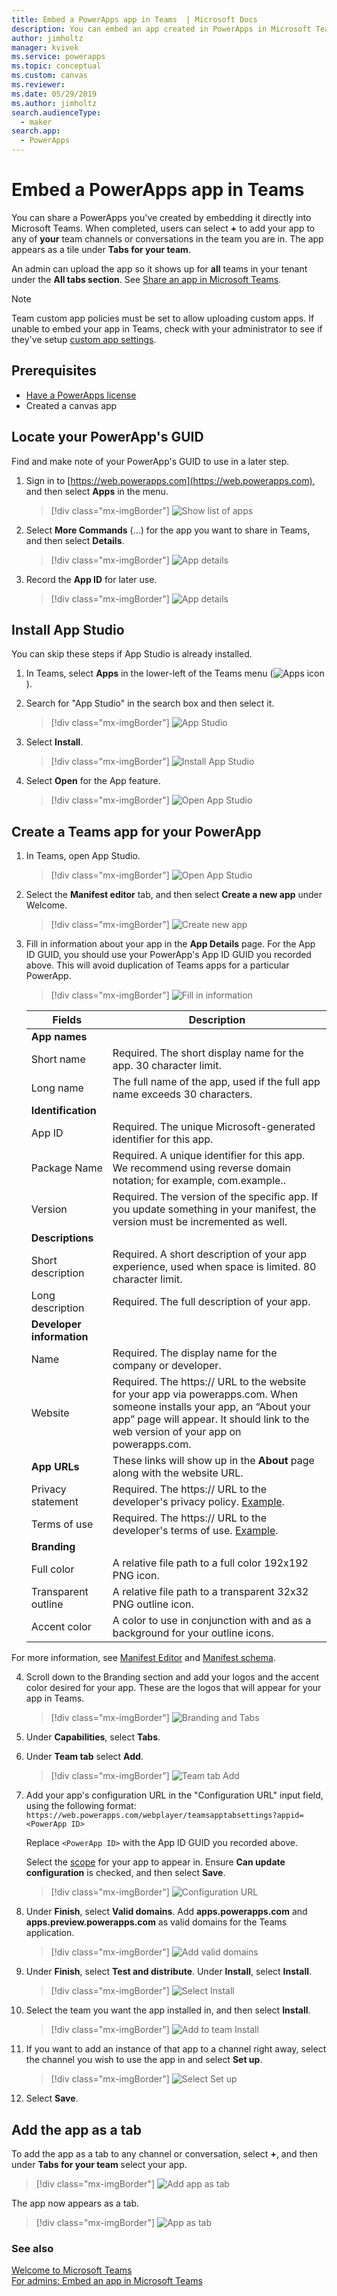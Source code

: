 ```yaml
---
title: Embed a PowerApps app in Teams  | Microsoft Docs
description: You can embed an app created in PowerApps in Microsoft Teams to share it.
author: jimholtz
manager: kvivek
ms.service: powerapps
ms.topic: conceptual
ms.custom: canvas
ms.reviewer: 
ms.date: 05/29/2019
ms.author: jimholtz
search.audienceType: 
  - maker
search.app: 
  - PowerApps
---
```

# Embed a PowerApps app in Teams 

You can share a PowerApps you've created by embedding it directly into Microsoft Teams. When completed, users can select **+** to add your app to any of **your** team channels or conversations in the team you are in. The app appears as a tile under **Tabs for your team**. 

An admin can upload the app so it shows up for **all** teams in your tenant under the **All tabs section**. See [Share an app in Microsoft Teams](https://review.docs.microsoft.com/en-us/power-platform/admin/embed-app-teams?branch=JimHoltzWorkBranch).

> [!NOTE]
> Team custom app policies must be set to allow uploading custom apps. If unable to embed your app in Teams, check with your administrator to see if they've setup [custom app settings](https://docs.microsoft.com/MicrosoftTeams/teams-custom-app-policies-and-settings#custom-app-policy-and-settings). 

## Prerequisites

- [Have a PowerApps license](https://docs.microsoft.com/power-platform/admin/pricing-billing-skus)
- Created a canvas app

## Locate your PowerApp's GUID

Find and make note of your PowerApp's GUID to use in a later step.

1. Sign in to [https://web.powerapps.com](https://web.powerapps.com), and then select **Apps** in the menu.

   > [!div class="mx-imgBorder"] 
   > ![Show list of apps](./media/embed-teams-app/file-apps2.png "Show list of apps")

2. Select **More Commands** (...) for the app you want to share in Teams, and then select **Details**.

   > [!div class="mx-imgBorder"] 
   > ![App details](./media/embed-teams-app/app-details.png "App details")

3. Record the **App ID** for later use.

   > [!div class="mx-imgBorder"] 
   > ![App details](./media/embed-teams-app/app-details2.png "App details")

## Install App Studio

You can skip these steps if App Studio is already installed. 

1. In Teams, select **Apps** in the lower-left of the Teams menu (![Apps icon](./media/embed-teams-app/apps-icon.png "Apps icon")).

2. Search for "App Studio" in the search box and then select it.

   > [!div class="mx-imgBorder"] 
   > ![App Studio](./media/embed-teams-app/store-app-studio.png "App Studio")

3. Select **Install**. 

   > [!div class="mx-imgBorder"] 
   > ![Install App Studio](./media/embed-teams-app/install-app-studio.png "Install App Studio")

4. Select **Open** for the App feature.

   > [!div class="mx-imgBorder"] 
   > ![Open App Studio](./media/embed-teams-app/open-app-studio.png "Open App Studio")

## Create a Teams app for your PowerApp

1. In Teams, open App Studio.

   > [!div class="mx-imgBorder"] 
   > ![Open App Studio](./media/embed-teams-app/open-app-studio2.png "Open App Studio")

2. Select the **Manifest editor** tab, and then select **Create a new app** under Welcome.

   > [!div class="mx-imgBorder"] 
   > ![Create new app](./media/embed-teams-app/create-new-app.png "Create new app")

3. Fill in information about your app in the **App Details** page.  For the App ID GUID, you should use your PowerApp's App ID GUID you recorded above.  This will avoid duplication of Teams apps for a particular PowerApp.
 
   > [!div class="mx-imgBorder"] 
   > ![Fill in information](./media/embed-teams-app/fill-in-info-about-app.png "Fill in information")

   |Fields  |Description  |
   |---------|---------|
   |**App names** |    |
   |Short name     | Required. The short display name for the app. 30 character limit.        |
   |Long name     | The full name of the app, used if the full app name exceeds 30 characters.       | 
   |**Identification**     |         |
   |App ID     | Required. The unique Microsoft-generated identifier for this app.        |
   |Package Name     | Required. A unique identifier for this app. We recommend using reverse domain notation; for example, com.example.<AppName>.       |
   |Version     | Required. The version of the specific app. If you update something in your manifest, the version must be incremented as well.     |
   |**Descriptions**    |     |
   | Short description    | Required. A short description of your app experience, used when space is limited. 80 character limit.   |
   | Long description    | Required. The full description of your app.     |
   | **Developer information**    |     |
   | Name    | Required. The display name for the company or developer.     |
   | Website    | Required. The https:// URL to the website for your app via powerapps.com. When someone installs your app, an “About your app” page will appear. It should link to the web version of your app on powerapps.com.   |
   | **App URLs**    | These links will show up in the **About** page along with the website URL.     |
   | Privacy statement    | Required. The https:// URL to the developer's privacy policy. [Example](https://go.microsoft.com/fwlink/p/?LinkID=698505).   |
   | Terms of use    | Required. The https:// URL to the developer's terms of use.  [Example](https://go.microsoft.com/fwlink/p/?LinkID=698507).  |
   | **Branding**    |     |
   | Full color    | A relative file path to a full color 192x192 PNG icon.    |
   | Transparent outline    |A relative file path to a transparent 32x32 PNG outline icon.     |
   | Accent color    | A color to use in conjunction with and as a background for your outline icons.     |

For more information, see [Manifest Editor](https://docs.microsoft.com/microsoftteams/platform/get-started/get-started-app-studio#manifest-editor) and [Manifest schema](https://docs.microsoft.com/microsoftteams/platform/resources/schema/manifest-schema).

4. Scroll down to the Branding section and add your logos and the accent color desired for your app.  These are the logos that will appear for your app in Teams. 

   > [!div class="mx-imgBorder"] 
   > ![Branding and Tabs](./media/embed-teams-app/branding-tabs.png "Branding and Tabs")

5. Under **Capabilities**, select **Tabs**.

6. Under **Team tab** select **Add**.

   > [!div class="mx-imgBorder"] 
   > ![Team tab Add](./media/embed-teams-app/team-tab-add.png "Team tab Add")

7. Add your app's configuration URL in the "Configuration URL" input field, using the following format: `https://web.powerapps.com/webplayer/teamsapptabsettings?appid=<PowerApp ID>`

   Replace `<PowerApp ID>` with the App ID GUID you recorded above.

   Select the [scope](https://docs.microsoft.com/microsoftteams/platform/concepts/tabs/tabs-overview#tab-scope) for your app to appear in. Ensure **Can update configuration** is checked, and then select **Save**.

   > [!div class="mx-imgBorder"] 
   > ![Configuration URL](./media/embed-teams-app/configuration-url.png "Configuration URL")

8. Under **Finish**, select **Valid domains**. Add **apps.powerapps.com** and **apps.preview.powerapps.com** as valid domains for the Teams application.

   > [!div class="mx-imgBorder"] 
   > ![Add valid domains](./media/embed-teams-app/add-valid-domains.png "Add valid domains")

9. Under **Finish**, select **Test and distribute**. Under **Install**, select **Install**.

   > [!div class="mx-imgBorder"] 
   > ![Select Install](./media/embed-teams-app/test-distribute-app.png "Select Install")

10. Select the team you want the app installed in, and then select **Install**.

    > [!div class="mx-imgBorder"] 
    > ![Add to team Install](./media/embed-teams-app/new-app-add-to-team.png "Add to team Install")

11. If you want to add an instance of that app to a channel right away, select the channel you wish to use the app in and select **Set up**.

    > [!div class="mx-imgBorder"] 
    > ![Select Set up](./media/embed-teams-app/app-now-available.png "Select Set up")

12. Select **Save**.

## Add the app as a tab

To add the app as a tab to any channel or conversation, select **+**, and then under **Tabs for your team** select your app. 

> [!div class="mx-imgBorder"] 
> ![Add app as tab](./media/embed-teams-app/add-app-as-tab.png "Add app as tab")

The app now appears as a tab.

> [!div class="mx-imgBorder"] 
> ![App as tab](./media/embed-teams-app/app-as-tab.png "App as tab")

### See also
[Welcome to Microsoft Teams](https://docs.microsoft.com/MicrosoftTeams/teams-overview)<br />
[For admins: Embed an app in Microsoft Teams](https://docs.microsoft.com/power-platform/admin/share-app-teams)